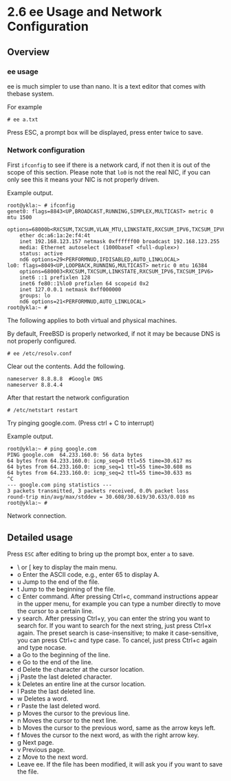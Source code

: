# 2.6 ee Usage and Network Configuration

## Overview

### ee usage

ee is much simpler to use than nano. It is a text editor that comes with thebase system.

For example

```
# ee a.txt
```

Press ESC, a prompt box will be displayed, press enter twice to save.

### Network configuration

First `ifconfig` to see if there is a network card, if not then it is out of the scope of this section. Please note that `lo0` is not the real NIC, if you can only see this it means your NIC is not properly driven.

Example output.

```
root@ykla:~ # ifconfig
genet0: flags=8843<UP,BROADCAST,RUNNING,SIMPLEX,MULTICAST> metric 0 mtu 1500
	options=68000b<RXCSUM,TXCSUM,VLAN_MTU,LINKSTATE,RXCSUM_IPV6,TXCSUM_IPV6>
	ether dc:a6:1a:2e:f4:4t
	inet 192.168.123.157 netmask 0xffffff00 broadcast 192.168.123.255
	media: Ethernet autoselect (1000baseT <full-duplex>)
	status: active
	nd6 options=29<PERFORMNUD,IFDISABLED,AUTO_LINKLOCAL>
lo0: flags=8049<UP,LOOPBACK,RUNNING,MULTICAST> metric 0 mtu 16384
	options=680003<RXCSUM,TXCSUM,LINKSTATE,RXCSUM_IPV6,TXCSUM_IPV6>
	inet6 ::1 prefixlen 128
	inet6 fe80::1%lo0 prefixlen 64 scopeid 0x2
	inet 127.0.0.1 netmask 0xff000000
	groups: lo
	nd6 options=21<PERFORMNUD,AUTO_LINKLOCAL>
root@ykla:~ # 
```

The following applies to both virtual and physical machines.

By default, FreeBSD is properly networked, if not it may be because DNS is not properly configured.

```
# ee /etc/resolv.conf
```

Clear out the contents. Add the following.

```
nameserver 8.8.8.8  #Google DNS
nameserver 8.8.4.4
````
After that restart the network configuration

```
# /etc/netstart restart
```

Try pinging google.com. (Press ctrl + C to interrupt)

Example output.

```
root@ykla:~ # ping google.com
PING google.com  64.233.160.0: 56 data bytes
64 bytes from 64.233.160.0: icmp_seq=0 ttl=55 time=30.617 ms
64 bytes from 64.233.160.0: icmp_seq=1 ttl=55 time=30.608 ms
64 bytes from 64.233.160.0: icmp_seq=2 ttl=55 time=30.633 ms
^C
--- google.com ping statistics ---
3 packets transmitted, 3 packets received, 0.0% packet loss
round-trip min/avg/max/stddev = 30.608/30.619/30.633/0.010 ms
root@ykla:~ # 
```

Network connection.

## Detailed usage

Press `ESC` after editing to bring up the prompt box, enter `a` to save.

- \ or [ key to display the main menu.
- o Enter the ASCII code, e.g., enter 65 to display A.
- u Jump to the end of the file.
- t Jump to the beginning of the file.
- c Enter command. After pressing Ctrl+c, command instructions appear in the upper menu, for example you can type a number directly to move the cursor to a certain line.
- y search. After pressing Ctrl+y, you can enter the string you want to search for. If you want to search for the next string, just press Ctrl+x again. The preset search is case-insensitive; to make it case-sensitive, you can press Ctrl+c and type case. To cancel, just press Ctrl+c again and type nocase.
- a Go to the beginning of the line.
- e Go to the end of the line.
- d Delete the character at the cursor location.
- j Paste the last deleted character.
- k Deletes an entire line at the cursor location.
- l Paste the last deleted line.
- w Deletes a word.
- r Paste the last deleted word.
- p Moves the cursor to the previous line.
- n Moves the cursor to the next line.
- b Moves the cursor to the previous word, same as the arrow keys left.
- f Moves the cursor to the next word, as with the right arrow key.
- g Next page.
- v Previous page.
- z Move to the next word.
- Leave ee. If the file has been modified, it will ask you if you want to save the file.
